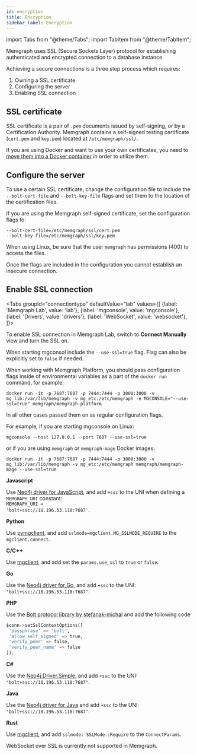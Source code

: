 ```yaml
---
id: encryption
title: Encryption
sidebar_label: Encryption
---
```


import Tabs from "@theme/Tabs"; 
import TabItem from "@theme/TabItem";

Memgraph uses SSL (Secure Sockets Layer) protocol for establishing authenticated and encrypted connection to a database instance.

Achieving a secure connections is a three step process which requires:
1. Owning a SSL certificate
2. Configuring the server
3. Enabling SSL connection  

## SSL certificate

SSL certificate is a pair of `.pem` documents issued by self-signing, or by a
Certification Authority. Memgraph contains a self-signed testing certificate
(`cert.pem` and `key.pem`) located at `/etc/memgraph/ssl/`.

If you are using Docker and want to use your own certificates, you need to [move
them into a Docker
container](/how-to-guides/work-with-docker.md#how-to-copy-files-from-and-to-a-Docker-container)
in order to utilize them. 

## Configure the server

To use a certain SSL certificate, change the configuration file to include the
`--bolt-cert-file` and `--bolt-key-file` flags and set them to the location of
the certification files. 

If you are using the Memgraph self-signed certificate, set the configuration
flags to:

```
--bolt-cert-file=/etc/memgraph/ssl/cert.pem
--bolt-key-file=/etc/memgraph/ssl/key.pem
``` 

When using Linux, be sure that the user `memgraph` has permissions (400) to
access the files.

Once the flags are included in the configuration you cannot establish an
insecure connection.

## Enable SSL connection

<Tabs
  groupId="connectiontype"
  defaultValue="lab"
  values={[
    {label: 'Memgraph Lab', value: 'lab'},
    {label: 'mgconsole', value: 'mgconsole'},
    {label: 'Drivers', value: 'drivers'},
    {label: 'WebSocket', value: 'websocket'},
  ]}>
   <TabItem value="lab">

   To enable SSL connection in Memgraph Lab, switch to **Connect Manually** view
   and turn the SSL on.
    
   </TabItem>
   <TabItem value="mgconsole">

   When starting mgconsol include the `--use-ssl=true` flag. Flag can also be
   explicitly set to `false` if needed. 

   When working with Memgraph Platform, you should pass configuration flags
   inside of environmental variables as a part of the `docker run` command, for
   example:
   
   ```
   docker run -it -p 7687:7687 -p 7444:7444 -p 3000:3000 -v mg_lib:/var/lib/memgraph -v mg_etc:/etc/memgraph -e MGCONSOLE="--use-ssl=true" memgraph/memgraph-platform
   ```

   In all other cases passed them on as regular configuration flags.

   For example, if you are starting mgconsole on Linux:
   
   ```
   mgconsole --host 127.0.0.1 --port 7687 --use-ssl=true
   ```
   
   or if you are using `memgraph` or `memgraph-mage` Docker images:
   
   ```
   docker run -it -p 7687:7687 -p 7444:7444 -p 3000:3000 -v mg_lib:/var/lib/memgraph -v mg_etc:/etc/memgraph memgraph/memgraph-mage --use-ssl=true
   ```

   </TabItem>
   <TabItem value="drivers">

   **Javascript**

   Use [Neo4j driver for JavaScript](https://neo4j.com/developer/javascript/), and add `+ssc` to the UNI when defining a `MEMGRAPH_URI` constant: <br/> <code>MEMGRAPH_URI = 'bolt+ssc://18.196.53.118:7687'</code>.
   
   **Python**

   Use [pymgclient](https://github.com/memgraph/pymgclient), and add `sslmode=mgclient.MG_SSLMODE_REQUIRE` to the `mgclient.connect`.

   **C/C++**

   Use [mgclient](https://github.com/memgraph/mgclient), and add set the `params.use_ssl` to `true` or `false`.

   **Go**

   Use the [Neo4j driver for Go](https://neo4j.com/developer/go/), and add `+ssc` to the UNI: `"bolt+ssc://18.196.53.118:7687"`.

   **PHP**
  
   Use the [Bolt protocol library by stefanak-michal](https://github.com/neo4j-php/Bolt) and add the following code

   ```python
   $conn->setSslContextOptions([
    'passphrase' => 'bolt',
    'allow_self_signed' => true,
    'verify_peer' => false,
    'verify_peer_name' => false
   ]);
   ```

   **C#**
   
   Use the [Neo4j.Driver.Simple](https://neo4j.com/developer/dotnet/), and add `+ssc` to the UNI: `"bolt+ssc://18.196.53.118:7687"`.

   **Java**

   Use the [Neo4j driver for Java](https://neo4j.com/developer/java/) and add `+ssc` to the UNI: `"bolt+ssc://18.196.53.118:7687"`.

   **Rust**

   Use [mgclient](https://github.com/memgraph/mgclient), and add `sslmode: SSLMode::Require` to the `ConnectParams`.

   </TabItem>
   <TabItem value="websocket">

   WebSocket over SSL is currently not supported in Memgraph.
   
   </TabItem>
   </Tabs>